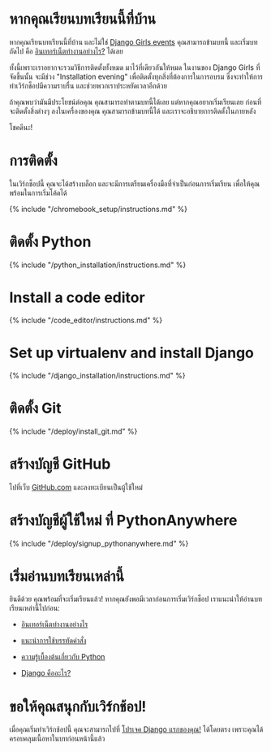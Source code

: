 # หากคุณเรียนบทเรียนนี้ที่บ้าน

หากคุณเรียนบทเรียนนี้ที่บ้าน และไม่ใช่ [Django Girls events](https://djangogirls.org/events/) คุณสามารถข้ามบทนี้ และเริ่มบทถัดไป คือ [อินเทอร์เน็ตทำงานอย่างไร?](../how_the_internet_works/README.md) ได้เลย

ทั้งนี้เพราะเราอยากจะรวมวิธีการติดตั้งทั้งหมด มาไว้ที่เดียวกันให้หมด ในงานของ Django Girls ที่จัดขึ้นนั้น จะมีช่วง "Installation evening" เพื่อติดตั้งทุกสิ่งที่ต้องการในการอบรม ซึ่งจะทำให้การทำเวิร์กช็อปมีความราบรื่น และช่วยพวกเราประหยัดเวลาอีกด้วย

ถ้าคุณพบว่ามันมีประโยชน์ต่อคุณ คุณสามารถทำตามบทนี้ได้เลย แต่หากคุณอยากเริ่มเรียนเลย ก่อนที่จะติดตั้งสิ่งต่างๆ ลงในเครื่องของคุณ คุณสามารถข้ามบทนี้ได้ และเราจะอธิบายการติดตั้งในภายหลัง

โชคดีนะ!

# การติดตั้ง

ในเวิร์กช็อปนี้ คุณจะได้สร้างบล็อก และจะมีการเตรียมเครื่องมือที่จำเป็นก่อนการเริ่มเรียน เพื่อให้คุณพร้อมในการเริ่มโค้ดได้

<!--sec data-title="Chromebook setup (if you're using one)"
data-id="chromebook_setup" data-collapse=true ces--> {% include "/chromebook_setup/instructions.md" %} 

<!--endsec-->

# ติดตั้ง Python

{% include "/python_installation/instructions.md" %}

# Install a code editor

{% include "/code_editor/instructions.md" %}

# Set up virtualenv and install Django

{% include "/django_installation/instructions.md" %}

# ติดตั้ง Git

{% include "/deploy/install_git.md" %}

# สร้างบัญชี GitHub

ไปที่เว็บ [GitHub.com](https://www.github.com) และลงทะเบียนเป็นผู้ใช้ใหม่

# สร้างบัญชีผู้ใช้ใหม่ ที่ PythonAnywhere

{% include "/deploy/signup_pythonanywhere.md" %}

# เริ่มอ่านบทเรียนเหล่านี้

ยินดีด้วย คุณพร้อมที่จะเริ่มเรียนแล้ว! หากคุณยังพอมีเวลาก่อนการเริ่มเวิร์กช็อป เราแนะนำให้อ่านบทเรียนเหล่านี้ไปก่อน:

* [อินเทอร์เน็ตทำงานอย่างไร](../how_the_internet_works/README.md)

* [แนะนำการใช้บรรทัดคำสั่ง](../intro_to_command_line/README.md)

* [ความรู้เบื้องต้นเกี่ยวกับ Python](../python_introduction/README.md)

* [Django คืออะไร?](../django/README.md)

# ขอให้คุณสนุกกับเวิร์กช้อป!

เมื่อคุณเริ่มทำเวิร์กช้อปนี้ คุณจะสามารถไปที่ [โปรเจค Django แรกของคุณ!](../django_start_project/README.md) ได้โดยตรง เพราะคุณได้ครอบคลุมเนื้อหาในบทก่อนหน้านี้แล้ว